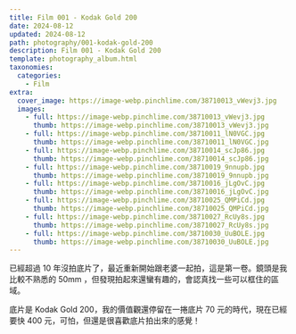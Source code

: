```yaml
---
title: Film 001 - Kodak Gold 200
date: 2024-08-12
updated: 2024-08-12
path: photography/001-kodak-gold-200
description: Film 001 - Kodak Gold 200
template: photography_album.html
taxonomies:
  categories: 
    - Film
extra:
  cover_image: https://image-webp.pinchlime.com/38710013_vWevj3.jpg
  images:
    - full: https://image-webp.pinchlime.com/38710013_vWevj3.jpg
      thumb: https://image-webp.pinchlime.com/38710013_vWevj3.jpg
    - full: https://image-webp.pinchlime.com/38710011_lN0VGC.jpg
      thumb: https://image-webp.pinchlime.com/38710011_lN0VGC.jpg
    - full: https://image-webp.pinchlime.com/38710014_scJp86.jpg
      thumb: https://image-webp.pinchlime.com/38710014_scJp86.jpg
    - full: https://image-webp.pinchlime.com/38710019_9nnupb.jpg
      thumb: https://image-webp.pinchlime.com/38710019_9nnupb.jpg
    - full: https://image-webp.pinchlime.com/38710016_jLgOvC.jpg
      thumb: https://image-webp.pinchlime.com/38710016_jLgOvC.jpg
    - full: https://image-webp.pinchlime.com/38710025_QMPiCd.jpg
      thumb: https://image-webp.pinchlime.com/38710025_QMPiCd.jpg
    - full: https://image-webp.pinchlime.com/38710027_RcUy8s.jpg
      thumb: https://image-webp.pinchlime.com/38710027_RcUy8s.jpg
    - full: https://image-webp.pinchlime.com/38710030_UuBOLE.jpg
      thumb: https://image-webp.pinchlime.com/38710030_UuBOLE.jpg
---
```


已經超過 10 年沒拍底片了，最近重新開始跟老婆一起拍，這是第一卷。鏡頭是我比較不熟悉的 50mm ，但發現拍起來還蠻有趣的，會認真找一些可以框住的區域。

底片是 Kodak Gold 200，我的價值觀還停留在一捲底片 70 元的時代，現在已經要快 400 元，可怕，但還是很喜歡底片拍出來的感覺！


